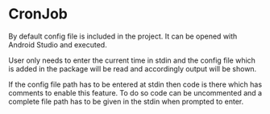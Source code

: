 # CronJob
 
By default config file is included in the project. It can be opened with Android Studio and executed.

User only needs to enter the current time in stdin and the config file which is added in the package will be read and accordingly output will be shown.

If the config file path has to be entered at stdin then code is there which has comments to enable this feature. 
To do so code can be uncommented and a complete file path has to be given in the stdin when prompted to enter.
